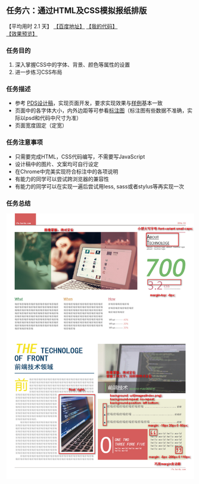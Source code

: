 ## 任务六：通过HTML及CSS模拟报纸排版
【平均用时 2.1 天】
[【百度地址】](http://ife.baidu.com/course/detail/id/99)
[【我的代码】](https://github.com/baoyuzhang/IFE2017/tree/master/IFE_xiaowei/IFE_xiaowei_task6)  
[【效果预览】](https://baoyuzhang.github.io/IFE2017/IFE_xiaowei/IFE_xiaowei_task6/IFE_xiaowei_task6.html)

### 任务目的
1. 深入掌握CSS中的字体、背景、颜色等属性的设置
2. 进一步练习CSS布局

### 任务描述
- 参考 [PDS设计稿](https://github.com/baoyuzhang/IFE_xiaowei_task6/blob/master/task_1_6_1.psd)，实现页面开发，要求实现效果与[样例](https://github.com/baoyuzhang/IFE_xiaowei_task6/blob/master/task_1_6_2.jpg)基本一致
- 页面中的各字体大小，内外边距等可参看[标注图](https://github.com/baoyuzhang/IFE_xiaowei_task6/blob/master/task_1_6_3.jpg)（标注图有些数据不准确，实际以psd和代码中尺寸为准）
- 页面宽度固定（定宽）

### 任务注意事项
- 只需要完成HTML，CSS代码编写，不需要写JavaScript
- 设计稿中的图片、文案均可自行设定
- 在Chrome中完美实现符合标注中的各项说明
- 有能力的同学可以尝试跨浏览器的兼容性
- 有能力的同学可以在实现一遍后尝试用less, sass或者stylus等再实现一次

### 任务总结
![](task_1_6_summary.jpg)
